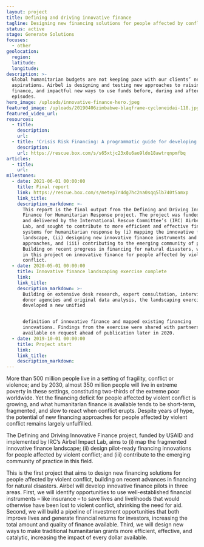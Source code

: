 ```yaml
---
layout: project
title: Defining and driving innovative finance
tagline: Designing new financing solutions for people affected by conflict
status: active
stage: Generate Solutions
focuses:
  - other
geolocation:
  region:
  latitude:
  longitude:
description: >-
  Global humanitarian budgets are not keeping pace with our clients’ needs and
  aspirations. Airbel is designing and testing new approaches to raising
  finance, and impactful new ways to use funds before, during and after conflict
  episodes.
hero_image: /uploads/innovative-finance-hero.jpeg
featured_image: /uploads/20190406zimbabwe-blaqframe-cycloneidai-118.jpg
featured_video_url:
resources:
  - title:
    description:
    url:
  - title: 'Crisis Risk Financing: A programmatic guide for developing triggers'
    description:
    url: https://rescue.box.com/s/s65xtjc23x8u6ao9ldo18awtrqnpmfbq
articles:
  - title:
    url:
milestones:
  - date: 2021-06-01 00:00:00
    title: Final report
    link: https://rescue.box.com/s/metep7r4dg7hc2na0sqq5lb740t5amxp
    link_title:
    description_markdown: >-
      This report is the final output from the Defining and Driving Innovative
      Finance for Humanitarian Response project. The project was funded by USAID
      and delivered by the International Rescue Committee’s (IRC) Airbel Impact
      Lab, and sought to contribute to more efficient and effective financing
      systems for humanitarian response by (i) mapping the innovative finance
      landscape, (ii) designing new innovative finance instruments and
      approaches, and (iii) contributing to the emerging community of practice.
      Building on recent progress in financing for natural disasters, we focused
      in this project on innovative finance for people affected by violent
      conflict.
  - date: 2020-05-01 00:00:00
    title: Innovative finance landscaping exercise complete
    link:
    link_title:
    description_markdown: >-
      Building on extensive desk research, expert consultation, interviews with
      donor agencies and original data analysis, the landscaping exercise
      developed a new unified


      definition of innovative finance and mapped existing financing
      innovations. Findings from the exercise were shared with partners and are
      available on request ahead of publication later in 2020.
  - date: 2019-10-01 00:00:00
    title: Project start
    link:
    link_title:
    description_markdown:
---
```


More than 500 million people live in a setting of fragility, conflict or violence; and by 2030, almost 350 million people will live in extreme poverty in these settings, constituting two-thirds of the extreme poor worldwide. Yet the financing deficit for people affected by violent conflict is growing, and what humanitarian finance is available tends to be short-term, fragmented, and slow to react when conflict erupts. Despite years of hype, the potential of new financing approaches for people affected by violent conflict remains largely unfulfilled.

The Defining and Driving Innovative Finance project, funded by USAID and implemented by IRC’s Airbel Impact Lab, aims to (i) map the fragmented innovative finance landscape; (ii) design pilot-ready financing innovations for people affected by violent conflict; and (iii) contribute to the emerging community of practice in this field.

This is the first project that aims to design new financing solutions for people affected by violent conflict, building on recent advances in financing for natural disasters. Airbel will develop innovative finance pilots in three areas. First, we will identify opportunities to use well-established financial instruments – like insurance – to save lives and livelihoods that would otherwise have been lost to violent conflict, shrinking the need for aid. Second, we will build a pipeline of investment opportunities that both improve lives and generate financial returns for investors, increasing the total amount and quality of finance available. Third, we will design new ways to make traditional humanitarian grants more efficient, effective, and catalytic, increasing the impact of every dollar available.
